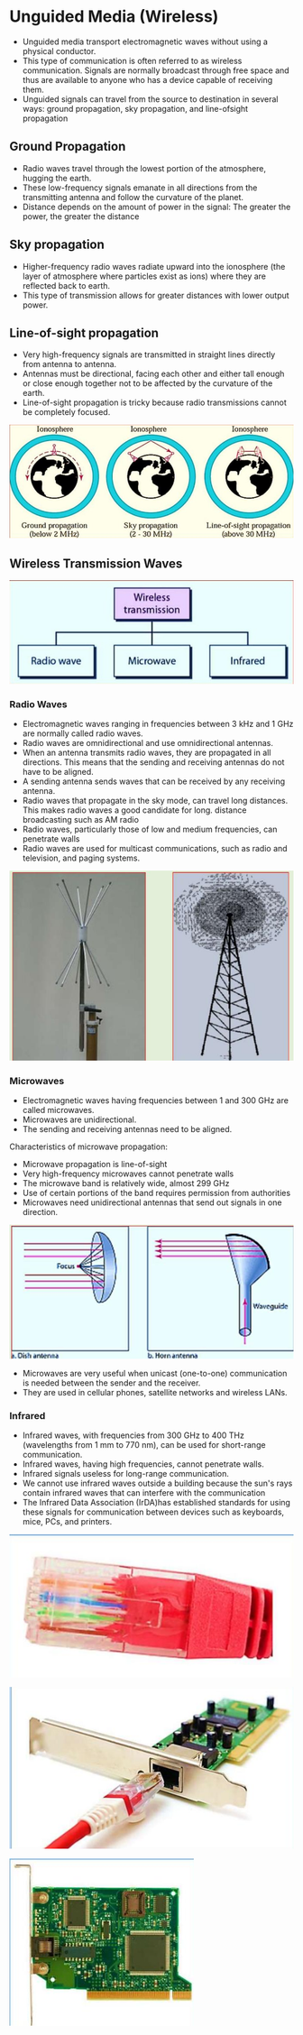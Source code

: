 # Unguided Media (Wireless)

- Unguided media transport electromagnetic waves without using a physical conductor.
- This type of communication is often referred to as wireless communication. Signals are normally broadcast through free space and thus are available to anyone who has a device capable of receiving them.
- Unguided signals can travel from the source to destination in several ways: ground propagation, sky propagation, and line-ofsight propagation

## Ground Propagation

- Radio waves travel through the lowest portion of the atmosphere, hugging the earth.
- These low-frequency signals emanate in all directions from the transmitting antenna and follow the curvature of the planet.
- Distance depends on the amount of power in the signal: The greater the power, the greater the distance

## Sky propagation

- Higher-frequency radio waves radiate upward into the ionosphere (the layer of atmosphere where particles exist as ions) where they are reflected back to earth.
- This type of transmission allows for greater distances with lower output power.

## Line-of-sight propagation

- Very high-frequency signals are transmitted in straight lines directly from antenna to antenna.
- Antennas must be directional, facing each other and either tall enough or close enough together not to be affected by the curvature of the earth.
- Line-of-sight propagation is tricky because radio transmissions cannot be completely focused.

![Different kinds of unguided propogation](images/4fefa18587344da7a326541120c2f6995faca3b3e1131c82ca55d6d94e0c63bc.jpg "Different kinds of unguided propogation")

## Wireless Transmission Waves

![Different types of wireless transmission waves](images/4fefa18587344da7a326541120c2f6995faca3b3e1131c82ca55d6d94e0c63bb.jpg "Different types of wireless transmission waves")

### Radio Waves

- Electromagnetic waves ranging in frequencies between 3 kHz and 1 GHz are normally called radio waves.
- Radio waves are omnidirectional and use omnidirectional antennas.
- When an antenna transmits radio waves, they are propagated in all directions. This means that the sending and receiving antennas do not have to be aligned.
- A sending antenna sends waves that can be received by any receiving antenna.
- Radio waves that propagate in the sky mode, can travel long distances. This makes radio waves a good candidate for long. distance broadcasting such as AM radio
- Radio waves, particularly those of low and medium frequencies, can penetrate walls
- Radio waves are used for multicast communications, such as radio and television, and paging systems.

![Omnidirectional antenna](images/1f92991c4d5bf61f7494dd37b106ca87ae94ffe239cadc5360e7a6edde3be074.jpg "Omnidirectional antenna")

### Microwaves

- Electromagnetic waves having frequencies between 1 and 300 GHz are called microwaves.
- Microwaves are unidirectional.
- The sending and receiving antennas need to be aligned.

Characteristics of microwave propagation:

- Microwave propagation is line-of-sight
- Very high-frequency microwaves cannot penetrate walls
- The microwave band is relatively wide, almost 299 GHz
- Use of certain portions of the band requires permission from authorities
- Microwaves need unidirectional antennas that send out signals in one direction.

![Images of antennas](images/aba75085e870b196cf0a37b2c1493ce99230afe4c26aba0bae27041e4056df30.jpg "Dish antenna and Horn antenna")

- Microwaves are very useful when unicast (one-to-one) communication is needed between the sender and the receiver.
- They are used in cellular phones, satellite networks and wireless LANs.

### Infrared

- Infrared waves, with frequencies from 300 GHz to 400 THz (wavelengths from 1 mm to 770 nm), can be used for short-range communication.
- Infrared waves, having high frequencies, cannot penetrate walls.
- Infrared signals useless for long-range communication.
- We cannot use infrared waves outside a building because the sun's rays contain infrared waves that can interfere with the communication
- The Infrared Data Association (IrDA)has established standards for using these signals for communication between devices such as keyboards, mice, PCs, and printers.

![RJ 45 Connector](images/a36564b7e74bfcc7ebfcc0e127714ae7a1cb98af95e34acda821478d66cfe7a0.jpg "RJ 45 Connector")

![Network Interface Card (NIC)](images/2622737a050d252ba11311db2bd9ccfe924206e0913e824db2a5005096ea191f.jpg "Network Interface Card &lpar;NIC&rpar;")

![Router](images/bac662bddc75a1e72f4d38e44c4d73357f175a985ef8bcfbefa43e2b7e9c6642.jpg "Router")
